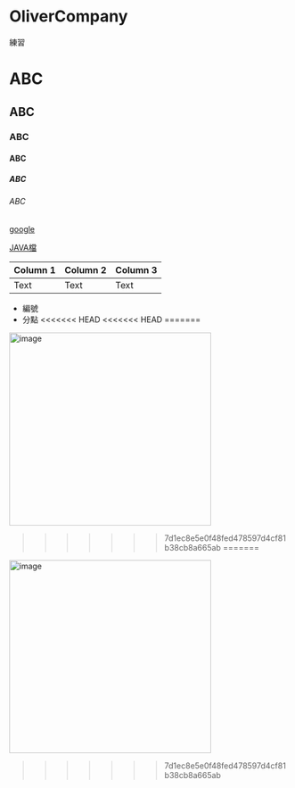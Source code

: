 # OliverCompany
練習

# ABC
## ABC
### ABC
#### ABC
##### ABC
###### ABC

[google](https://google.com)

[JAVA檔](OliverCompany/src/main/java/vo/CartTable.java)

| Column 1 | Column 2 | Column 3 |
| -------- | -------- | -------- |
| Text     | Text     | Text     |


- 編號 
- 分點
<<<<<<< HEAD
<<<<<<< HEAD
=======

<img width="362" height="346" alt="image" src="https://github.com/user-attachments/assets/d08dfbd0-5237-4fce-8d53-da21395accec" />

>>>>>>> 7d1ec8e5e0f48fed478597d4cf81b38cb8a665ab
=======

<img width="362" height="346" alt="image" src="https://github.com/user-attachments/assets/d08dfbd0-5237-4fce-8d53-da21395accec" />

>>>>>>> 7d1ec8e5e0f48fed478597d4cf81b38cb8a665ab
